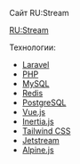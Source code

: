 Сайт RU:Stream

[RU:Stream](https://ru-stream.pro/)

Технологии:
- [Laravel](https://laravel.com/)
- [PHP](https://www.php.net/)
- [MySQL](https://www.mysql.com/)
- [Redis](https://redis.io/)
- [PostgreSQL](https://www.postgresql.org/)
- [Vue.js](https://vuejs.org/)
- [Inertia.js](https://inertiajs.com/)
- [Tailwind CSS](https://tailwindcss.com/)
- [Jetstream](https://jetstream.laravel.com/)
- [Alpine.js](https://alpinejs.dev/)
